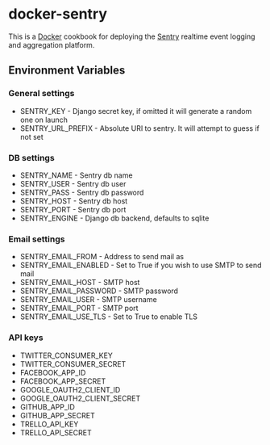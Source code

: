 docker-sentry
================

This is a [Docker](http://www.docker.io/) cookbook for deploying the 
[Sentry](https://pypi.python.org/pypi/sentry) realtime event logging and
aggregation platform.


Environment Variables
---------------------

### General settings
* SENTRY_KEY    - Django secret key, if omitted it will generate a random one on launch
* SENTRY_URL_PREFIX - Absolute URI to sentry. It will attempt to guess if not set

### DB settings
* SENTRY_NAME   - Sentry db name
* SENTRY_USER   - Sentry db user
* SENTRY_PASS   - Sentry db password
* SENTRY_HOST   - Sentry db host
* SENTRY_PORT   - Sentry db port
* SENTRY_ENGINE - Django db backend, defaults to sqlite

### Email settings
* SENTRY_EMAIL_FROM     - Address to send mail as
* SENTRY_EMAIL_ENABLED  - Set to True if you wish to use SMTP to send mail
* SENTRY_EMAIL_HOST     - SMTP host
* SENTRY_EMAIL_PASSWORD - SMTP password
* SENTRY_EMAIL_USER     - SMTP username
* SENTRY_EMAIL_PORT     - SMTP port
* SENTRY_EMAIL_USE_TLS  - Set to True to enable TLS

### API keys
* TWITTER_CONSUMER_KEY 
* TWITTER_CONSUMER_SECRET
* FACEBOOK_APP_ID
* FACEBOOK_APP_SECRET
* GOOGLE_OAUTH2_CLIENT_ID
* GOOGLE_OAUTH2_CLIENT_SECRET
* GITHUB_APP_ID
* GITHUB_APP_SECRET
* TRELLO_API_KEY
* TRELLO_API_SECRET
